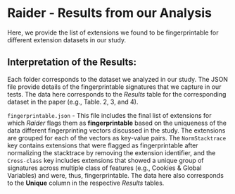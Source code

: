 # Raider - Results from our Analysis

Here, we provide the list of extensions we found to be fingerprintable for different extension datasets in our study.

## Interpretation of the Results:

Each folder corresponds to the dataset we analyzed in our study. The JSON file provide details of the fingerprintable signatures that we capture in our tests. The data here corresponds to the _Results_ table for the corresponding dataset in the paper (e.g., Table. 2, 3, and 4).

``fingerprintable.json`` - This file includes the final list of extensions for which _Raider_ flags them as __fingerprintable__ based on the uniqueness of the data different fingerprinting vectors discussed in the study. The extensions are grouped for each of the vectors as key-value pairs. The ``NormStacktrace`` key contains extensions that were flagged as fingerprintable after normalizing the stacktrace by removing the extension identifier, and the ``Cross-class`` key includes extensions that showed a unique group of signatures across multiple class of features (e.g., Cookies & Global Variables) and were, thus, fingerprintable. The data here also corresponds to the __Unique__ column in the respective _Results_ tables.
